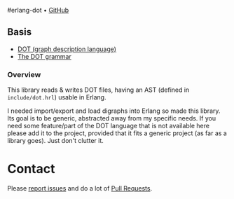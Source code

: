 #erlang-dot • [GitHub](//github.com/fenollp/erlang-dot)

## Basis
* [DOT (graph description language)](http://en.wikipedia.org/wiki/DOT_(graph_description_language)#Syntax)
* [The DOT grammar](http://www.graphviz.org/doc/info/lang.html)

### Overview
This library reads & writes DOT files, having an AST (defined in `include/dot.hrl`) usable in Erlang.

I needed import/export and load digraphs into Erlang so made this library. Its goal is to be generic, abstracted away from my specific needs.
If you need some feature/part of the DOT language that is not available here please add it to the project, provided that it fits a generic project (as far as a library goes).
Just don't clutter it.

# Contact
Please [report issues](https://github.com/fenollp/erlang-dot/issues) and do a lot of [Pull Requests](https://github.com/fenollp/erlang-dot/pulls).
